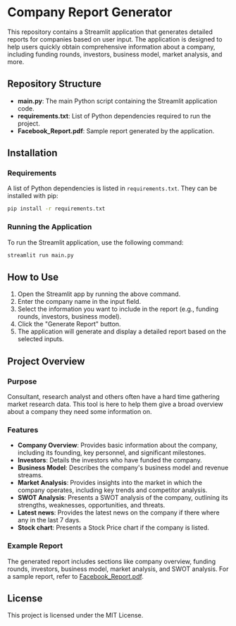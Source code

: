 # Company Report Generator

This repository contains a Streamlit application that generates detailed reports for companies based on user input. The application is designed to help users quickly obtain comprehensive information about a company, including funding rounds, investors, business model, market analysis, and more.

## Repository Structure

- **main.py**: The main Python script containing the Streamlit application code.
- **requirements.txt**: List of Python dependencies required to run the project.
- **Facebook_Report.pdf**: Sample report generated by the application.

## Installation

### Requirements

A list of Python dependencies is listed in `requirements.txt`. They can be installed with pip:

```bash
pip install -r requirements.txt
```

### Running the Application

To run the Streamlit application, use the following command:

```bash
streamlit run main.py
```

## How to Use

1. Open the Streamlit app by running the above command.
2. Enter the company name in the input field.
3. Select the information you want to include in the report (e.g., funding rounds, investors, business model).
4. Click the "Generate Report" button.
5. The application will generate and display a detailed report based on the selected inputs.

## Project Overview

### Purpose

Consultant, research analyst and others often have a hard time gathering market research data. This tool is here to help them give a broad overview about a company they need some information on.

### Features

- **Company Overview**: Provides basic information about the company, including its founding, key personnel, and significant milestones.
- **Investors**: Details the investors who have funded the company.
- **Business Model**: Describes the company's business model and revenue streams.
- **Market Analysis**: Provides insights into the market in which the company operates, including key trends and competitor analysis.
- **SWOT Analysis**: Presents a SWOT analysis of the company, outlining its strengths, weaknesses, opportunities, and threats.
- **Latest news**: Provides the latest news on the company if there where any in the last 7 days.
- **Stock chart**: Presents a Stock Price chart if the company is listed.

### Example Report

The generated report includes sections like company overview, funding rounds, investors, business model, market analysis, and SWOT analysis. For a sample report, refer to [Facebook_Report.pdf](Facebook_Report.pdf).

## License

This project is licensed under the MIT License.

